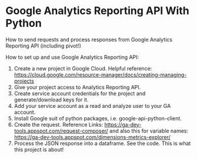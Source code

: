 # Google Analytics Reporting API With Python
How to send requests and process responses from Google Analytics Reporting API (including pivot!)

How to set up and use Google Analytics Reporting API:
1. Create a new project in Google Cloud. Helpful reference: https://cloud.google.com/resource-manager/docs/creating-managing-projects
2. Give your project access to Analytics Reporting API.
3. Create service account credentials for the project and generate/download keys for it. 
4. Add your service account as a read and analyze user to your GA account.
5. Install Google suit of python packages, i.e. google-api-python-client. 
6. Create the request. Reference Links: https://ga-dev-tools.appspot.com/request-composer/ and also this for variable names: https://ga-dev-tools.appspot.com/dimensions-metrics-explorer/
7. Process the JSON response into a dataframe. See the code. This is what this project is about!
